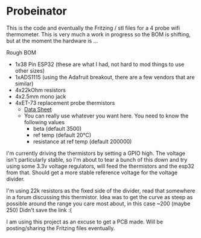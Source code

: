 # Probeinator

This is the code and eventually the Fritzing / stl files for a 4 probe wifi thermometer.  This is
very much a work in progress so the BOM is shifting, but at the moment the hardware is ...

Rough BOM

- 1x38 Pin ESP32 (these are what I had, not hard to mod things to use other sizes)
- 1xADS1115 (using the Adafruit breakout, there are a few vendors that are similar)
- 4x22kOhm resistors
- 4x2.5mm mono jack
- 4xET-73 replacement probe thermistors
  - [Data Sheet](https://drive.google.com/file/d/1ukcaFtORlLmLLrnIlCA0BvS1rEwbFoyd4ReqIFV8y3iL1sojljPAW8x8bYZW/view)
  - You can really use whatever you want here.  You need to know the following values
    - beta (default 3500)
    - ref temp (default 20°C)
    - resistance at ref temp (default 200000)

I'm currently driving the thermistors by setting a GPIO high.  The voltage isn't particularly stable, so I'm about to tear a bunch of this down and try using some 3.3v voltage regulators, will feed the thermistors and the esp32 from that.  Should get a more stable reference voltage for the voltage divider.

I'm using 22k resistors as the fixed side of the divider, read that somewhere in a forum discussing this thermistor. Idea was to get the curve as steep as possible around the range you care most about, in this case ~200 (maybe 250) Didn't save the link :(

I am using this project as an excuse to get a PCB made. Will be posting/sharing the Fritzing files eventually.
